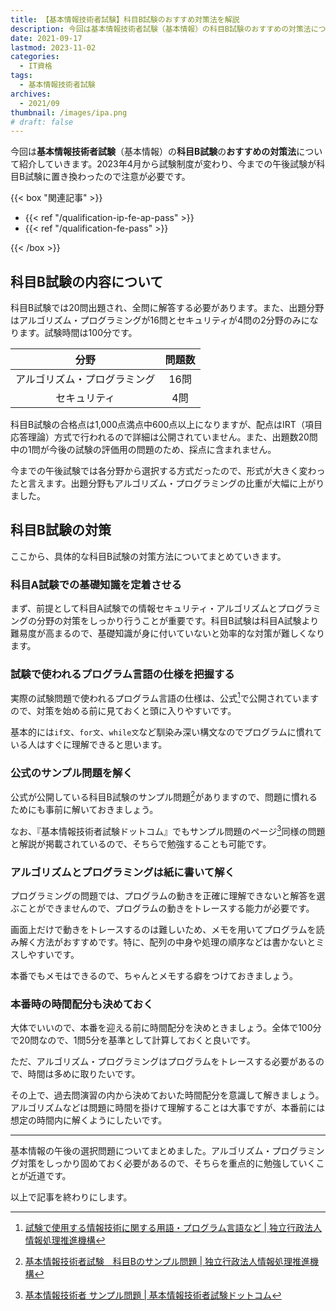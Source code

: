 ```yaml
---
title: 【基本情報技術者試験】科目B試験のおすすめ対策法を解説
description: 今回は基本情報技術者試験（基本情報）の科目B試験のおすすめの対策法について紹介していきます。2023年4月から試験制度が変わり、今までの午後試験は科目B試験に置き換わったので注意が必要です。
date: 2021-09-17
lastmod: 2023-11-02
categories: 
  - IT資格
tags: 
  - 基本情報技術者試験
archives: 
  - 2021/09
thumbnail: /images/ipa.png
# draft: false
---
```


今回は**基本情報技術者試験**（基本情報）の**科目B試験**の**おすすめの対策法**について紹介していきます。2023年4月から試験制度が変わり、今までの午後試験が科目B試験に置き換わったので注意が必要です。

{{< box "関連記事" >}}
<ul>
<li>{{< ref "/qualification-ip-fe-ap-pass" >}}</li>
<li>{{< ref "/qualification-fe-pass" >}}</li>
</ul>
{{< /box >}}

## 科目B試験の内容について

科目B試験では20問出題され、全問に解答する必要があります。また、出題分野はアルゴリズム・プログラミングが16問とセキュリティが4問の2分野のみになります。試験時間は100分です。

|分野|問題数|
| :---: | :---: |
|アルゴリズム・プログラミング|16問|
|セキュリティ|4問|

科目B試験の合格点は1,000点満点中600点以上になりますが、配点はIRT（項目応答理論）方式で行われるので詳細は公開されていません。また、出題数20問中の1問が今後の試験の評価用の問題のため、採点に含まれません。

今までの午後試験では各分野から選択する方式だったので、形式が大きく変わったと言えます。出題分野もアルゴリズム・プログラミングの比重が大幅に上がりました。

## 科目B試験の対策

ここから、具体的な科目B試験の対策方法についてまとめていきます。

### 科目A試験での基礎知識を定着させる

まず、前提として科目A試験での情報セキュリティ・アルゴリズムとプログラミングの分野の対策をしっかり行うことが重要です。科目B試験は科目A試験より難易度が高まるので、基礎知識が身に付いていないと効率的な対策が難しくなります。

### 試験で使われるプログラム言語の仕様を把握する

実際の試験問題で使われるプログラム言語の仕様は、公式[^a]で公開されていますので、対策を始める前に見ておくと頭に入りやすいです。

基本的には`if文`、`for文`、`while文`など馴染み深い構文なのでプログラムに慣れている人はすぐに理解できると思います。

[^a]:[試験で使用する情報技術に関する用語・プログラム言語など | 独立行政法人情報処理推進機構](https://www.ipa.go.jp/shiken/syllabus/ps6vr7000000i9dp-att/shiken_yougo_ver5_0.pdf)

### 公式のサンプル問題を解く

公式が公開している科目B試験のサンプル問題[^b]がありますので、問題に慣れるためにも事前に解いておきましょう。

なお、『基本情報技術者試験ドットコム』でもサンプル問題のページ[^c]同様の問題と解説が掲載されているので、そちらで勉強することも可能です。

[^b]:[基本情報技術者試験　科目Bのサンプル問題 | 独立行政法人情報処理推進機構](https://www.ipa.go.jp/shiken/syllabus/ps6vr7000000oett-att/fe_kamoku_b_sample.pdf)

[^c]:[基本情報技術者 サンプル問題 | 基本情報技術者試験ドットコム](https://www.fe-siken.com/kakomon/sample/)

### アルゴリズムとプログラミングは紙に書いて解く

プログラミングの問題では、プログラムの動きを正確に理解できないと解答を選ぶことができませんので、プログラムの動きをトレースする能力が必要です。

画面上だけで動きをトレースするのは難しいため、メモを用いてプログラムを読み解く方法がおすすめです。特に、配列の中身や処理の順序などは書かないとミスしやすいです。

本番でもメモはできるので、ちゃんとメモする癖をつけておきましょう。

### 本番時の時間配分も決めておく

大体でいいので、本番を迎える前に時間配分を決めときましょう。全体で100分で20問なので、1問5分を基準として計算しておくと良いです。

ただ、アルゴリズム・プログラミングはプログラムをトレースする必要があるので、時間は多めに取りたいです。

その上で、過去問演習の内から決めておいた時間配分を意識して解きましょう。アルゴリズムなどは問題に時間を掛けて理解することは大事ですが、本番前には想定の時間内に解くようにしたいです。

* * *

基本情報の午後の選択問題についてまとめました。アルゴリズム・プログラミング対策をしっかり固めておく必要があるので、そちらを重点的に勉強していくことが近道です。

以上で記事を終わりにします。